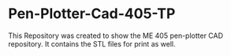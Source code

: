 # Pen-Plotter-Cad-405-TP
 This Repository was created to show the ME 405 pen-plotter CAD repository. It contains the STL files for print as well.
